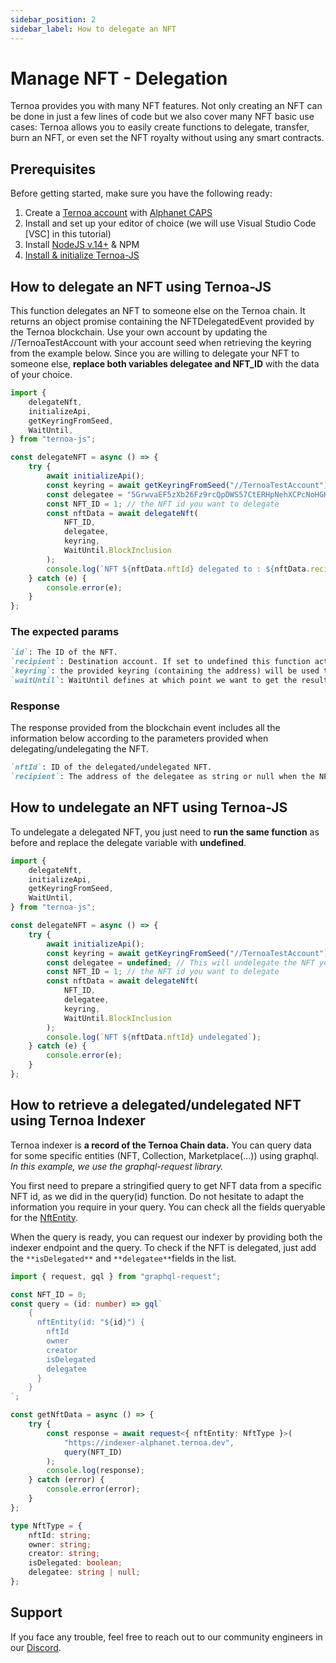 ```yaml
---
sidebar_position: 2
sidebar_label: How to delegate an NFT
---
```


# Manage NFT - Delegation

Ternoa provides you with many NFT features. Not only creating an NFT can be done in just a few lines of code but we also cover many NFT basic use cases: Ternoa allows you to easily create functions to delegate, transfer, burn an NFT, or even set the NFT royalty without using any smart contracts.

## Prerequisites

Before getting started, make sure you have the following ready:

1. Create a [Ternoa account](/for-developers/get-started/create-account) with [Alphanet CAPS](/for-developers/get-started/create-account#step-2-get-some-free-test-caps-tokens)
2. Install and set up your editor of choice (we will use Visual Studio Code [VSC] in this tutorial)
3. Install [NodeJS v.14+](https://nodejs.org/en/download/) & NPM
4. [Install & initialize Ternoa-JS](/for-developers/get-started/install-ternoa-js)

## How to delegate an NFT using Ternoa-JS

This function delegates an NFT to someone else on the Ternoa chain. It returns an object promise containing the NFTDelegatedEvent provided by the Ternoa blockchain.
Use your own account by updating the //TernoaTestAccount with your account seed when retrieving the keyring from the example below. Since you are willing to delegate your NFT to someone else, **replace both variables delegatee and NFT_ID** with the data of your choice.

```typescript showLineNumbers
import {
	delegateNft,
	initializeApi,
	getKeyringFromSeed,
	WaitUntil,
} from "ternoa-js";

const delegateNFT = async () => {
	try {
		await initializeApi();
		const keyring = await getKeyringFromSeed("//TernoaTestAccount");
		const delegatee = "5GrwvaEF5zXb26Fz9rcQpDWS57CtERHpNehXCPcNoHGKutQY"; // The destination account address.
		const NFT_ID = 1; // the NFT id you want to delegate
		const nftData = await delegateNft(
			NFT_ID,
			delegatee,
			keyring,
			WaitUntil.BlockInclusion
		);
		console.log(`NFT ${nftData.nftId} delegated to : ${nftData.recipient}`);
	} catch (e) {
		console.error(e);
	}
};
```

### The expected params

```markdown
`id`: The ID of the NFT.
`recipient`: Destination account. If set to undefined this function acts as a way to undelegate a delegated NFT.
`keyring`: the provided keyring (containing the address) will be used to sign the transaction and pay the execution fee.
`waitUntil`: WaitUntil defines at which point we want to get the results of the transaction execution: BlockInclusion or BlockFinalization.
```

### Response

The response provided from the blockchain event includes all the information below according to the parameters provided when delegating/undelegating the NFT.

```markdown
`nftId`: ID of the delegated/undelegated NFT.
`recipient`: The address of the delegatee as string or null when the NFT is undelegated.
```

## How to undelegate an NFT using Ternoa-JS

To undelegate a delegated NFT, you just need to **run the same function** as before and replace the delegate variable with **undefined**.

```typescript showLineNumbers
import {
	delegateNft,
	initializeApi,
	getKeyringFromSeed,
	WaitUntil,
} from "ternoa-js";

const delegateNFT = async () => {
	try {
		await initializeApi();
		const keyring = await getKeyringFromSeed("//TernoaTestAccount");
		const delegatee = undefined; // This will undelegate the NFT you will pass in the params below.
		const NFT_ID = 1; // the NFT id you want to delegate
		const nftData = await delegateNft(
			NFT_ID,
			delegatee,
			keyring,
			WaitUntil.BlockInclusion
		);
		console.log(`NFT ${nftData.nftId} undelegated`);
	} catch (e) {
		console.error(e);
	}
};
```

## How to retrieve a delegated/undelegated NFT using Ternoa Indexer

Ternoa indexer is **a record of the Ternoa Chain data.**
You can query data for some specific entities (NFT, Collection, Marketplace(...)) using graphql.
_In this example, we use the graphql-request library._

You first need to prepare a stringified query to get NFT data from a specific NFT id, as we did in the query(id) function.
Do not hesitate to adapt the information you require in your query. You can check all the fields queryable for the [NftEntity](/for-developers/guides/NFT/basic-NFT/get-NFT#step-1-nftentity-query-preparation).

When the query is ready, you can request our indexer by providing both the indexer endpoint and the query. To check if the NFT is delegated, just add the `**isDelegated**` and `**delegatee**`fields in the list.

```typescript showLineNumbers
import { request, gql } from "graphql-request";

const NFT_ID = 0;
const query = (id: number) => gql`
    {
      nftEntity(id: "${id}") {
        nftId
        owner
        creator
        isDelegated
        delegatee
      }
    }
`;

const getNftData = async () => {
	try {
		const response = await request<{ nftEntity: NftType }>(
			"https://indexer-alphanet.ternoa.dev",
			query(NFT_ID)
		);
		console.log(response);
	} catch (error) {
		console.error(error);
	}
};

type NftType = {
	nftId: string;
	owner: string;
	creator: string;
	isDelegated: boolean;
	delegatee: string | null;
};
```

## Support

If you face any trouble, feel free to reach out to our community engineers in our [Discord](https://discord.gg/fUmBkPpnRu).
